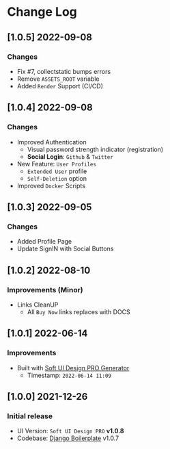 # Change Log

## [1.0.5] 2022-09-08
### Changes

- Fix #7, collectstatic bumps errors
- Remove `ASSETS_ROOT` variable
- Added `Render` Support (CI/CD)

## [1.0.4] 2022-09-08
### Changes

- Improved Authentication
  - Visual password strength indicator (registration)  
  - **Social Login**: `Github` & `Twitter`
- New Feature: `User Profiles`
  - `Extended User` profile
  - `Self-Deletion` option
- Improved `Docker` Scripts   

## [1.0.3] 2022-09-05
### Changes

- Added Profile Page
- Update SignIN with Social Buttons

## [1.0.2] 2022-08-10
### Improvements (Minor)

- Links CleanUP
  - All `Buy Now` links replaces with DOCS

## [1.0.1] 2022-06-14
### Improvements

- Built with [Soft UI Design PRO Generator](https://appseed.us/generator/soft-ui-design-pro/)
  - Timestamp: `2022-06-14 11:09`

## [1.0.0] 2021-12-26
### Initial release

- UI Version: `Soft UI Design PRO` **v1.0.8** 
- Codebase: [Django Boilerplate](https://github.com/app-generator/boilerplate-code-django) v1.0.7
